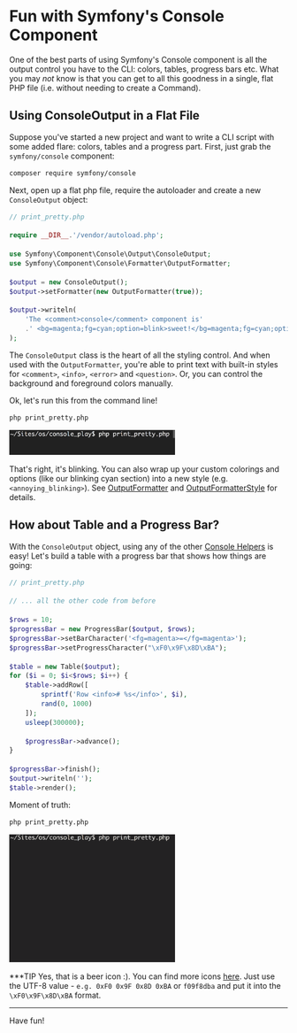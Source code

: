 # Fun with Symfony's Console Component

One of the best parts of using Symfony's Console component is all the output
control you have to the CLI: colors, tables, progress bars etc. What you
may *not* know is that you can get to all this goodness in a single, flat
PHP file (i.e. without needing to create a Command).

## Using ConsoleOutput in a Flat File

Suppose you've started a new project and want to write a CLI script with some added
flare: colors, tables and a progress part. First, just grab the `symfony/console`
component:

```bash
composer require symfony/console
```

Next, open up a flat php file, require the autoloader and create a new
`ConsoleOutput` object:

```php
// print_pretty.php

require __DIR__.'/vendor/autoload.php';

use Symfony\Component\Console\Output\ConsoleOutput;
use Symfony\Component\Console\Formatter\OutputFormatter;

$output = new ConsoleOutput();
$output->setFormatter(new OutputFormatter(true));

$output->writeln(
    'The <comment>console</comment> component is'
    .' <bg=magenta;fg=cyan;option=blink>sweet!</bg=magenta;fg=cyan;option=blink>'
);
```

The `ConsoleOutput` class is the heart of all the styling control. And when used
with the `OutputFormatter`, you're able to print text with built-in styles for
`<comment>`, `<info>`, `<error>` and `<question>`. Or, you can control the background
and foreground colors manually.

Ok, let's run this from the command line!

```bash
php print_pretty.php
```

<img class="pull-right" style="width: 300px;" src="/images/console/print_color.gif" alt="Print with Color" />

That's right, it's blinking. You can also wrap up your custom colorings and options
(like our blinking cyan section) into a new style (e.g. `<annoying_blinking>`).
See [OutputFormatter](https://github.com/symfony/symfony/blob/2.8/src/Symfony/Component/Console/Formatter/OutputFormatter.php)
and [OutputFormatterStyle](https://github.com/symfony/symfony/blob/2.8/src/Symfony/Component/Console/Formatter/OutputFormatterStyle.php)
for details.

## How about Table and a Progress Bar?

With the `ConsoleOutput` object, using any of the other
[Console Helpers](http://symfony.com/doc/current/components/console/helpers/index.html)
is easy! Let's build a table with a progress bar that shows how things are going:

```php
// print_pretty.php

// ... all the other code from before

$rows = 10;
$progressBar = new ProgressBar($output, $rows);
$progressBar->setBarCharacter('<fg=magenta>=</fg=magenta>');
$progressBar->setProgressCharacter("\xF0\x9F\x8D\xBA");

$table = new Table($output);
for ($i = 0; $i<$rows; $i++) {
    $table->addRow([
        sprintf('Row <info># %s</info>', $i),
        rand(0, 1000)
    ]);
    usleep(300000);

    $progressBar->advance();
}

$progressBar->finish();
$output->writeln('');
$table->render();
```

Moment of truth:

```bash
php print_pretty.php
```

<img class="pull-right" style="width: 300px;" src="/images/console/full.gif" alt="With table and progress bar" />

***TIP
Yes, that is a beer icon :). You can find more icons [here](http://www.fileformat.info/info/unicode/block/miscellaneous_symbols_and_pictographs/list.htm).
Just use the UTF-8 value - `e.g. 0xF0 0x9F 0x8D 0xBA` or `f09f8dba` and put it into
the `\xF0\x9F\x8D\xBA` format.
***

Have fun!
